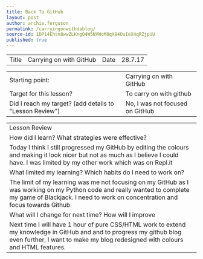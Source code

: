 ```yaml
---
title: Back To GitHub
layout: post
author: archie.ferguson
permalink: /carryingonwithdablog/
source-id: 1DP14Ehsn8wwZLKngQ4W5NVWcM8qX84OuIeX4qRZjpUU
published: true
---
```

<table>
  <tr>
    <td>Title</td>
    <td>Carrying on with GitHub</td>
    <td>Date</td>
    <td>28.7.17</td>
  </tr>
</table>


<table>
  <tr>
    <td>Starting point:</td>
    <td>Carrying on with GitHub </td>
  </tr>
  <tr>
    <td>Target for this lesson?</td>
    <td>To carry on with github</td>
  </tr>
  <tr>
    <td>Did I reach my target? 
(add details to "Lesson Review")</td>
    <td>No, I was not focused on GitHub</td>
  </tr>
</table>


<table>
  <tr>
    <td>Lesson Review</td>
  </tr>
  <tr>
    <td>How did I learn? What strategies were effective?</td>
  </tr>
  <tr>
    <td>Today I think I still progressed my GitHub by editing the colours and making it look nicer but not as much as I believe I could have. I was limited by my other work which was on Repl.it</td>
  </tr>
  <tr>
    <td>What limited my learning? Which habits do I need to work on?</td>
  </tr>
  <tr>
    <td>The limit of my learning was me not focusing on my GitHub as I was working on my Python code and really wanted to complete my game of Blackjack. I need to work on concentration and focus towards Github
</td>
  </tr>
  <tr>
    <td>What will I change for next time? How will I improve </td>
  </tr>
  <tr>
    <td>Next time I will have 1 hour of pure CSS/HTML work to extend my knowledge in GitHub and and to progress my github blog even further, I want to make my blog redesigned with colours and HTML features.</td>
  </tr>
</table>


